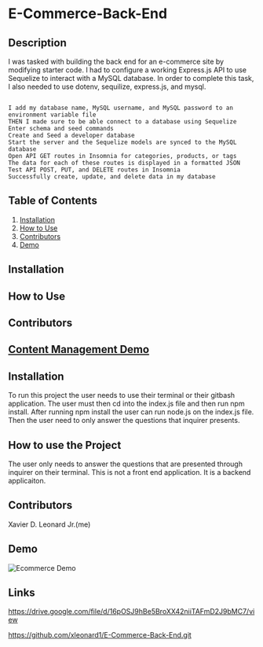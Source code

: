 # E-Commerce-Back-End


## Description
I was tasked with building the back end for an e-commerce site by modifying starter code. I had to configure a working Express.js API to use Sequelize to interact with a MySQL database. In order to complete this task, I also needed to use dotenv, sequilize, express.js, and mysql.
```

I add my database name, MySQL username, and MySQL password to an environment variable file
THEN I made sure to be able connect to a database using Sequelize
Enter schema and seed commands
Create and Seed a developer database
Start the server and the Sequelize models are synced to the MySQL database
Open API GET routes in Insomnia for categories, products, or tags
The data for each of these routes is displayed in a formatted JSON
Test API POST, PUT, and DELETE routes in Insomnia
Successfully create, update, and delete data in my database
```

## Table of Contents



1. [Installation](#Installation)
2. [How to Use](#HowTo)
3. [Contributors](#Contributors)
4. [Demo](#Demo)


## Installation
## How to Use
## Contributors
## [Content Management Demo](resources/Ecommerce.gif) 


## Installation

To run this project the user needs to use their terminal or their gitbash application. The user must then cd into the index.js file and then run npm install.
After running npm install the user can run node.js on the index.js file. Then the user need to only answer the questions that inquirer presents. 

## How to use the Project

The user only needs to answer the questions that are presented through inquirer on their terminal. This is not a front end application. It is a backend applicaiton. 

## Contributors

Xavier D. Leonard Jr.(me)

## Demo

![Ecommerce Demo](resources/Ecommerce.gif)

## Links

https://drive.google.com/file/d/16pOSJ9hBe5BroXX42niiTAFmD2J9bMC7/view

https://github.com/xleonard1/E-Commerce-Back-End.git



